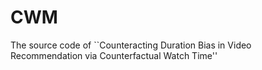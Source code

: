 # CWM
The source code of  ``Counteracting Duration Bias in Video Recommendation via Counterfactual Watch Time''
